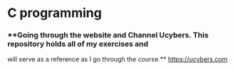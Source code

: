 # **C programming**
###  **Going through the website and Channel Ucybers. This repository holds all of my exercises and
will serve as a reference as I go through the course.**
https://ucybers.com
